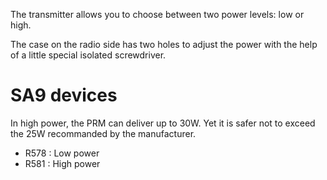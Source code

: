 The transmitter allows you to choose between two power levels: low or high.

The case on the radio side has two holes to adjust the power with the help of a little special isolated screwdriver. 

SA9 devices
===========
In high power, the  PRM can deliver up to 30W. Yet it is safer not to exceed the 25W recommanded by the manufacturer.

* R578 : Low power
* R581 : High power

[](A9_power_tunning.jpg)